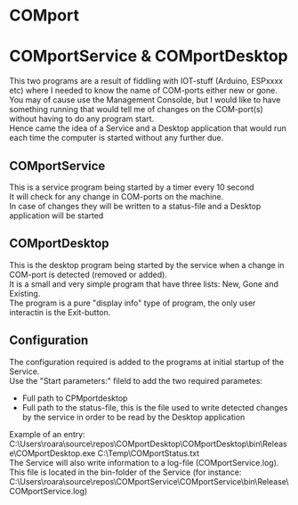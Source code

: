 # COMport
# COMportService & COMportDesktop
This two programs are a result of fiddling with IOT-stuff (Arduino, ESPxxxx etc) where I needed to know the name of COM-ports either new or gone.
<br>You may of cause use the Management Consolde, but I would like to have something running that would tell me of changes on the COM-port(s) without having to do any program start.
<br>Hence came the idea of a Service and a Desktop application that would run each time the computer is started without any further due.
## COMportService
This is a service program being started by a timer every 10 second<br>
It will check for any change in COM-ports on the machine.<br>
In case of changes they will be written to a status-file and a Desktop application will be started
## COMportDesktop
This is the desktop program being started by the service when a change in COM-port is detected (removed or added).
<br>It is a small and very simple program that have three lists: New, Gone and Existing.
<br>The program is a pure "display info" type of program, the only user interactin is the Exit-button.
## Configuration
The configuration required is added to the programs at initial startup of the Service. 
<br>Use the "Start parameters:" fileld to add the two required parametes:
<ul>
<li>Full path to CPMportdesktop
<li>Full path to the status-file, this is the file used to write detected changes by the service in order to be read by the Desktop application
</ul>
Example of an entry:<br>
C:\Users\roara\source\repos\COMportDesktop\COMportDesktop\bin\Release\COMportDesktop.exe C:\Temp\COMportStatus.txt
<br>The Service will also write information to a log-file (COMportService.log). This file is located in the bin-folder of the Service
(for instance: C:\Users\roara\source\repos\COMportService\COMportService\bin\Release\COMportService.log)


